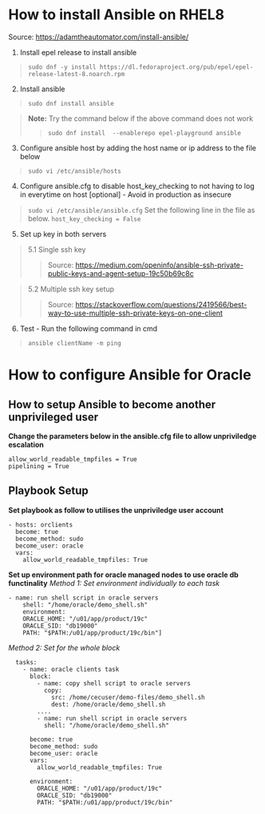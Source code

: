 # How to install Ansible on RHEL8
Source: https://adamtheautomator.com/install-ansible/

1. Install epel release to install ansible
> `sudo dnf -y install https://dl.fedoraproject.org/pub/epel/epel-release-latest-8.noarch.rpm`

2. Install ansible
> `sudo dnf install ansible`

> **Note:** Try the command below if the above command does not work
>> `sudo dnf install  --enablerepo epel-playground ansible`

3. Configure ansible host by adding the host name or ip address to the file below
> `sudo vi /etc/ansible/hosts`

4. Configure ansible.cfg to disable host_key_checking to not having to log in everytime on host [optional] - Avoid in production as insecure
> `sudo vi /etc/ansible/ansible.cfg`
> Set the following line in the file as below.
> `host_key_checking = False`

5. Set up key in both servers 
> 5.1 Single ssh key
>> Source: https://medium.com/openinfo/ansible-ssh-private-public-keys-and-agent-setup-19c50b69c8c

> 5.2 Multiple ssh key setup
>> Source: https://stackoverflow.com/questions/2419566/best-way-to-use-multiple-ssh-private-keys-on-one-client

6. Test - Run the following command in cmd
> `ansible clientName -m ping`

# How to configure Ansible for Oracle
## How to setup Ansible to become another unprivileged user
**Change the parameters below in the ansible.cfg file to allow unpriviledge escalation**
```
allow_world_readable_tmpfiles = True
pipelining = True
```

## Playbook Setup
**Set playbook as follow to utilises the unpriviledge user account**
```
- hosts: orclients
  become: true
  become_method: sudo
  become_user: oracle
  vars:
    allow_world_readable_tmpfiles: True
```

**Set up environment path for oracle managed nodes to use oracle db functinality**
*Method 1: Set environment individually to each task*
```
- name: run shell script in oracle servers
    shell: "/home/oracle/demo_shell.sh"
    environment:
    ORACLE_HOME: "/u01/app/product/19c"
    ORACLE_SID: "db19000"
    PATH: "$PATH:/u01/app/product/19c/bin"]
```

*Method 2: Set for the whole block*
```
  tasks:
    - name: oracle clients task
      block:
        - name: copy shell script to oracle servers
          copy:
            src: /home/cecuser/demo-files/demo_shell.sh
            dest: /home/oracle/demo_shell.sh
        ....
        - name: run shell script in oracle servers
          shell: "/home/oracle/demo_shell.sh"

      become: true
      become_method: sudo
      become_user: oracle
      vars:
        allow_world_readable_tmpfiles: True
      
      environment:
        ORACLE_HOME: "/u01/app/product/19c"
        ORACLE_SID: "db19000"
        PATH: "$PATH:/u01/app/product/19c/bin"
```

